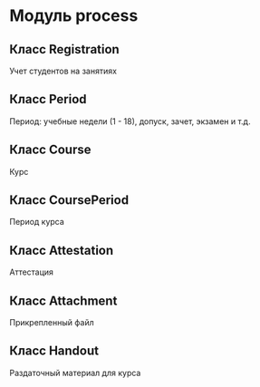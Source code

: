 # Модуль process



## Класс Registration

Учет студентов на занятиях

## Класс Period

Период: учебные недели (1 - 18), допуск, зачет, экзамен и т.д.

## Класс Course

Курс

## Класс CoursePeriod

Период курса

## Класс Attestation

Аттестация

## Класс Attachment

Прикрепленный файл

## Класс Handout

Раздаточный материал для курса